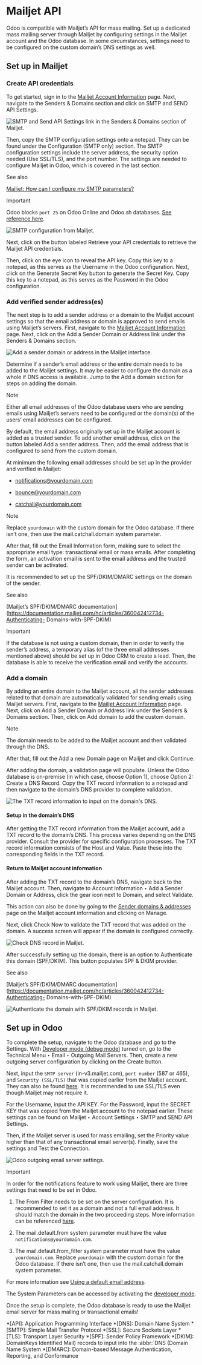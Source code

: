 # Mailjet API

Odoo is compatible with Mailjet’s API for mass mailing. Set up a dedicated
mass mailing server through Mailjet by configuring settings in the Mailjet
account and the Odoo database. In some circumstances, settings need to be
configured on the custom domain’s DNS settings as well.

## Set up in Mailjet

### Create API credentials

To get started, sign in to the [Mailjet Account
Information](https://app.mailjet.com/account) page. Next, navigate to the
Senders & Domains section and click on SMTP and SEND API Settings.

![SMTP and Send API Settings link in the Senders & Domains section of
Mailjet.](../../../_images/api-settings.png)

Then, copy the SMTP configuration settings onto a notepad. They can be found
under the Configuration (SMTP only) section. The SMTP configuration settings
include the server address, the security option needed (Use SSL/TLS), and the
port number. The settings are needed to configure Mailjet in Odoo, which is
covered in the last section.

See also

[Mailjet: How can I configure my SMTP
parameters?](https://documentation.mailjet.com/hc/articles/360043229473)

Important

Odoo blocks `port 25` on Odoo Online and Odoo.sh databases. [See reference
here](email_servers.html#email-servers-restriction).

![SMTP configuration from Mailjet.](../../../_images/smtp-config.png)

Next, click on the button labeled Retrieve your API credentials to retrieve
the Mailjet API credentials.

Then, click on the eye icon to reveal the API key. Copy this key to a notepad,
as this serves as the Username in the Odoo configuration. Next, click on the
Generate Secret Key button to generate the Secret Key. Copy this key to a
notepad, as this serves as the Password in the Odoo configuration.

### Add verified sender address(es)

The next step is to add a sender address or a domain to the Mailjet account
settings so that the email address or domain is approved to send emails using
Mailjet’s servers. First, navigate to the [Mailjet Account
Information](https://app.mailjet.com/account) page. Next, click on the Add a
Sender Domain or Address link under the Senders & Domains section.

![Add a sender domain or address in the Mailjet
interface.](../../../_images/add-domain-email.png)

Determine if a sender’s email address or the entire domain needs to be added
to the Mailjet settings. It may be easier to configure the domain as a whole
if DNS access is available. Jump to the Add a domain section for steps on
adding the domain.

Note

Either all email addresses of the Odoo database users who are sending emails
using Mailjet’s servers need to be configured or the domain(s) of the users’
email addresses can be configured.

By default, the email address originally set up in the Mailjet account is
added as a trusted sender. To add another email address, click on the button
labeled Add a sender address. Then, add the email address that is configured
to send from the custom domain.

At minimum the following email addresses should be set up in the provider and
verified in Mailjet:

  * notifications@yourdomain.com

  * bounce@yourdomain.com

  * catchall@yourdomain.com

Note

Replace `yourdomain` with the custom domain for the Odoo database. If there
isn’t one, then use the mail.catchall.domain system parameter.

After that, fill out the Email Information form, making sure to select the
appropriate email type: transactional email or mass emails. After completing
the form, an activation email is sent to the email address and the trusted
sender can be activated.

It is recommended to set up the SPF/DKIM/DMARC settings on the domain of the
sender.

See also

[Mailjet’s SPF/DKIM/DMARC
documentation](https://documentation.mailjet.com/hc/articles/360042412734-Authenticating-
Domains-with-SPF-DKIM)

Important

If the database is not using a custom domain, then in order to verify the
sender’s address, a temporary alias (of the three email addresses mentioned
above) should be set up in Odoo CRM to create a lead. Then, the database is
able to receive the verification email and verify the accounts.

### Add a domain

By adding an entire domain to the Mailjet account, all the sender addresses
related to that domain are automatically validated for sending emails using
Mailjet servers. First, navigate to the [Mailjet Account
Information](https://app.mailjet.com/account) page. Next, click on Add a
Sender Domain or Address link under the Senders & Domains section. Then, click
on Add domain to add the custom domain.

Note

The domain needs to be added to the Mailjet account and then validated through
the DNS.

After that, fill out the Add a new Domain page on Mailjet and click Continue.

After adding the domain, a validation page will populate. Unless the Odoo
database is on-premise (in which case, choose Option 1), choose Option 2:
Create a DNS Record. Copy the TXT record information to a notepad and then
navigate to the domain’s DNS provider to complete validation.

![The TXT record information to input on the domain's
DNS.](../../../_images/host-value-dns.png)

#### Setup in the domain’s DNS

After getting the TXT record information from the Mailjet account, add a TXT
record to the domain’s DNS. This process varies depending on the DNS provider.
Consult the provider for specific configuration processes. The TXT record
information consists of the Host and Value. Paste these into the corresponding
fields in the TXT record.

#### Return to Mailjet account information

After adding the TXT record to the domain’s DNS, navigate back to the Mailjet
account. Then, navigate to Account Information ‣ Add a Sender Domain or
Address, click the gear icon next to Domain, and select Validate.

This action can also be done by going to the [Sender domains &
addresses](https://app.mailjet.com/account/sender) page on the Mailjet account
information and clicking on Manage.

Next, click Check Now to validate the TXT record that was added on the domain.
A success screen will appear if the domain is configured correctly.

![Check DNS record in Mailjet.](../../../_images/check-dns.png)

After successfully setting up the domain, there is an option to Authenticate
this domain (SPF/DKIM). This button populates SPF & DKIM provider.

See also

[Mailjet’s SPF/DKIM/DMARC
documentation](https://documentation.mailjet.com/hc/articles/360042412734-Authenticating-
Domains-with-SPF-DKIM)

![Authenticate the domain with SPF/DKIM records in
Mailjet.](../../../_images/authenticate.png)

## Set up in Odoo

To complete the setup, navigate to the Odoo database and go to the Settings.
With [Developer mode (debug mode)](../developer_mode.html#developer-mode)
turned on, go to the Technical Menu ‣ Email ‣ Outgoing Mail Servers. Then,
create a new outgoing server configuration by clicking on the Create button.

Next, input the `SMTP server` (in-v3.mailjet.com), `port number` (587 or 465),
and `Security (SSL/TLS)` that was copied earlier from the Mailjet account.
They can also be found [here](https://app.mailjet.com/account/setup). It is
recommended to use SSL/TLS even though Mailjet may not require it.

For the Username, input the API KEY. For the Password, input the SECRET KEY
that was copied from the Mailjet account to the notepad earlier. These
settings can be found on Mailjet ‣ Account Settings ‣ SMTP and SEND API
Settings.

Then, if the Mailjet server is used for mass emailing, set the Priority value
higher than that of any transactional email server(s). Finally, save the
settings and Test the Connection.

![Odoo outgoing email server settings.](../../../_images/server-settings.png)

Important

In order for the notifications feature to work using Mailjet, there are three
settings that need to be set in Odoo.

  1. The From Filter needs to be set on the server configuration. It is recommended to set it as a domain and not a full email address. It should match the domain in the two proceeding steps. More information can be referenced [here](email_servers.html#email-communication-from-filter).

  2. The mail.default.from system parameter must have the value `notifications@yourdomain.com`.

  3. The mail.default.from_filter system parameter must have the value `yourdomain.com`. Replace `yourdomain` with the custom domain for the Odoo database. If there isn’t one, then use the mail.catchall.domain system parameter.

For more information see [Using a default email
address](email_servers.html#email-communication-default).

The System Parameters can be accessed by activating the [developer
mode](../developer_mode.html#developer-mode).

Once the setup is complete, the Odoo database is ready to use the Mailjet
email server for mass mailing or transactional emails!

  *[API]: Application Programming Interface
  *[DNS]: Domain Name System
  *[SMTP]: Simple Mail Transfer Protocol
  *[SSL]: Secure Sockets Layer
  *[TLS]: Transport Layer Security
  *[SPF]: Sender Policy Framework
  *[DKIM]: DomainKeys Identified Mail) records to input into the :abbr:`DNS (Domain Name System
  *[DMARC]: Domain-based Message Authentication, Reporting, and Conformance

